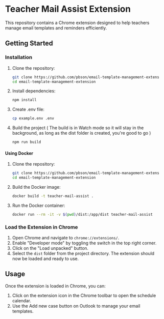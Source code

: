 # Teacher Mail Assist Extension

This repository contains a Chrome extension designed to help teachers manage email templates and reminders efficiently.

## Getting Started

### Installation

1. Clone the repository:
    ```bash
    git clone https://github.com/pbson/email-template-management-extension.git
    cd email-template-management-extension
    ```

2. Install dependencies:
    ```bash
    npm install

3. Create .env file:
    ```bash
    cp example.env .env

4. Build the project ( The build is in Watch mode so it will stay in the background, as long as the dist folder is created, you\'re good to go )
    ```bash
    npm run build

#### Using Docker

1. Clone the repository:
    ```bash
    git clone https://github.com/pbson/email-template-management-extension.git
    cd email-template-management-extension
    ```

2. Build the Docker image:
    ```bash
    docker build -t teacher-mail-assist .
    ```

3. Run the Docker container:
    ```bash
    docker run --rm -it -v $(pwd)/dist:/app/dist teacher-mail-assist
    ```

### Load the Extension in Chrome

1. Open Chrome and navigate to `chrome://extensions/`.
2. Enable "Developer mode" by toggling the switch in the top right corner.
3. Click on the "Load unpacked" button.
4. Select the `dist` folder from the project directory. The extension should now be loaded and ready to use.

## Usage

Once the extension is loaded in Chrome, you can:

1. Click on the extension icon in the Chrome toolbar to open the schedule calendar.
2. Use the Add new case button on Outlook to manage your email templates.
